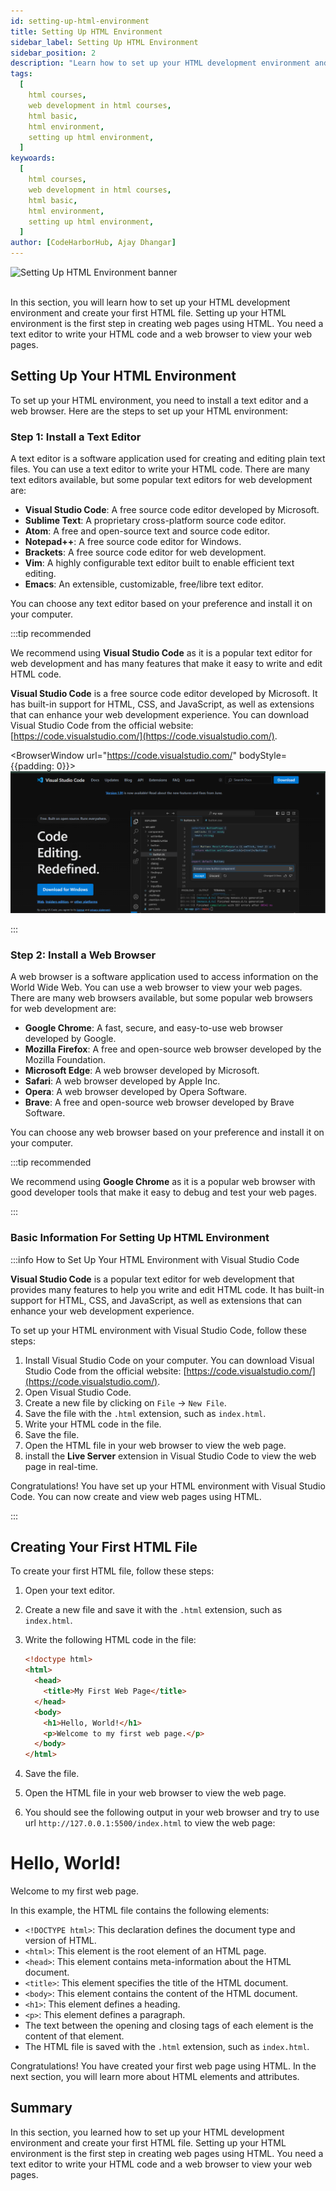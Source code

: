 ```yaml
---
id: setting-up-html-environment
title: Setting Up HTML Environment
sidebar_label: Setting Up HTML Environment
sidebar_position: 2
description: "Learn how to set up your HTML development environment and create your first HTML file."
tags:
  [
    html courses,
    web development in html courses,
    html basic,
    html environment,
    setting up html environment,
  ]
keywoards:
  [
    html courses,
    web development in html courses,
    html basic,
    html environment,
    setting up html environment,
  ]
author: [CodeHarborHub, Ajay Dhangar]
---
```


<img src="/courses/html/setting-up-html-environment.png" alt="Setting Up HTML Environment banner" />

<br />
<br />

In this section, you will learn how to set up your HTML development environment and create your first HTML file. Setting up your HTML environment is the first step in creating web pages using HTML. You need a text editor to write your HTML code and a web browser to view your web pages.

## Setting Up Your HTML Environment

To set up your HTML environment, you need to install a text editor and a web browser. Here are the steps to set up your HTML environment:

### Step 1: Install a Text Editor

A text editor is a software application used for creating and editing plain text files. You can use a text editor to write your HTML code. There are many text editors available, but some popular text editors for web development are:

- **Visual Studio Code**: A free source code editor developed by Microsoft.
- **Sublime Text**: A proprietary cross-platform source code editor.
- **Atom**: A free and open-source text and source code editor.
- **Notepad++**: A free source code editor for Windows.
- **Brackets**: A free source code editor for web development.
- **Vim**: A highly configurable text editor built to enable efficient text editing.
- **Emacs**: An extensible, customizable, free/libre text editor.

You can choose any text editor based on your preference and install it on your computer.

:::tip recommended

We recommend using **Visual Studio Code** as it is a popular text editor for web development and has many features that make it easy to write and edit HTML code.

**Visual Studio Code** is a free source code editor developed by Microsoft. It has built-in support for HTML, CSS, and JavaScript, as well as extensions that can enhance your web development experience. You can download Visual Studio Code from the official website: [https://code.visualstudio.com/](https://code.visualstudio.com/).

<BrowserWindow url="https://code.visualstudio.com/" bodyStyle={{padding: 0}}>
 [![Visual Studio Code](./image.png)](https://code.visualstudio.com/)
</BrowserWindow>

:::

### Step 2: Install a Web Browser

A web browser is a software application used to access information on the World Wide Web. You can use a web browser to view your web pages. There are many web browsers available, but some popular web browsers for web development are:

- **Google Chrome**: A fast, secure, and easy-to-use web browser developed by Google.
- **Mozilla Firefox**: A free and open-source web browser developed by the Mozilla Foundation.
- **Microsoft Edge**: A web browser developed by Microsoft.
- **Safari**: A web browser developed by Apple Inc.
- **Opera**: A web browser developed by Opera Software.
- **Brave**: A free and open-source web browser developed by Brave Software.

You can choose any web browser based on your preference and install it on your computer.

:::tip recommended

We recommend using **Google Chrome** as it is a popular web browser with good developer tools that make it easy to debug and test your web pages.

:::

### Basic Information For Setting Up HTML Environment

:::info How to Set Up Your HTML Environment with Visual Studio Code

**Visual Studio Code** is a popular text editor for web development that provides many features to help you write and edit HTML code. It has built-in support for HTML, CSS, and JavaScript, as well as extensions that can enhance your web development experience.

To set up your HTML environment with Visual Studio Code, follow these steps:

1. Install Visual Studio Code on your computer. You can download Visual Studio Code from the official website: [https://code.visualstudio.com/](https://code.visualstudio.com/).
2. Open Visual Studio Code.
3. Create a new file by clicking on `File` $\rightarrow$ `New File`.
4. Save the file with the `.html` extension, such as `index.html`.
5. Write your HTML code in the file.
6. Save the file.
7. Open the HTML file in your web browser to view the web page.
8. install the **Live Server** extension in Visual Studio Code to view the web page in real-time.

Congratulations! You have set up your HTML environment with Visual Studio Code. You can now create and view web pages using HTML.

:::

## Creating Your First HTML File

To create your first HTML file, follow these steps:

1. Open your text editor.
2. Create a new file and save it with the `.html` extension, such as `index.html`.
3. Write the following HTML code in the file:

   ```html title="index.html"
   <!doctype html>
   <html>
     <head>
       <title>My First Web Page</title>
     </head>
     <body>
       <h1>Hello, World!</h1>
       <p>Welcome to my first web page.</p>
     </body>
   </html>
   ```

4. Save the file.
5. Open the HTML file in your web browser to view the web page.
6. You should see the following output in your web browser and try to use url `http://127.0.0.1:5500/index.html` to view the web page:

<BrowserWindow url="http://127.0.0.1:5500/index.html">
    <h1>Hello, World!</h1>
    <p>Welcome to my first web page.</p>
</BrowserWindow>

In this example, the HTML file contains the following elements:

- `<!DOCTYPE html>`: This declaration defines the document type and version of HTML.
- `<html>`: This element is the root element of an HTML page.
- `<head>`: This element contains meta-information about the HTML document.
- `<title>`: This element specifies the title of the HTML document.
- `<body>`: This element contains the content of the HTML document.
- `<h1>`: This element defines a heading.
- `<p>`: This element defines a paragraph.
- The text between the opening and closing tags of each element is the content of that element.
- The HTML file is saved with the `.html` extension, such as `index.html`.

Congratulations! You have created your first web page using HTML. In the next section, you will learn more about HTML elements and attributes.

## Summary

In this section, you learned how to set up your HTML development environment and create your first HTML file. Setting up your HTML environment is the first step in creating web pages using HTML. You need a text editor to write your HTML code and a web browser to view your web pages.
